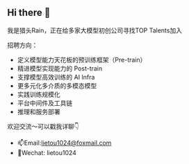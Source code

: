 ## Hi there 👋
我是猎头Rain，正在给多家大模型初创公司寻找TOP Talents加入

招聘方向：
- 定义模型能力天花板的预训练框架（Pre-train）
- 精进模型实现能力的 Post-train
- 支撑模型高效训练的 AI Infra
- 更多元化多介质的多模态模型
- 实践训练规模化
- 平台中间件及工具链
- 推理和服务部署

欢迎交流～可以戳我详聊👇
- 📫Email:lietou1024@foxmail.com
- 🌱Wechat: lietou1024
